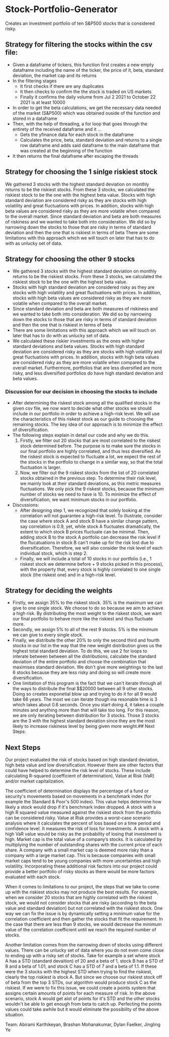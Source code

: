 # Stock-Portfolio-Generator
Creates an investment portfolio of ten S&P500 stocks that is considered risky.

## Strategy for filtering the stocks within the csv file:
* Given a dataframe of tickers, this function first creates a new empty dataframe including the name of the ticker, the price of it, beta, standard deviation, the market cap and its returns
* In the filtering stages
  * It first checks if there are any duplicates
  * It then checks to confirm the the stock is traded on US markets
  * Finally it confirms the daily volume from Jul 2 2021 to October 22 2021 is at least 10000
* In order to get the beta calculations, we get the necessary data needed of the market (S&P500) which was obtained ouside of the function and stored in a dataframe
* Then, with the help of threading, a for loop that goes through the entirety of the received dataframe and it ...
  * Gets the yfinance data for each stock in the dataframe
  * Calculates the price, beta, standard deviation and returns to a single row dataframe and adds said dataframe to the main dataframe that was created at the beginning of the function
* It then returns the final dataframe after escaping the threads
## Strategy for choosing the 1 sinlge riskiest stock
We gathered 3 stocks with the highest standard deviation on monthly returns to be the riskiest stocks. From these 3 stocks, we calculated the riskiest stock to be the one with the highest beta value.
Stocks with high standard deviation are considered risky as they are stocks with high volatility and great fluctuations with prices. In addition, stocks with high beta values are considered risky as they are more volatile when compared to the overall market.
Since standard deviation and beta are both measures of riskiness and we wanted to take both into consideration. We did so by narrowing down the stocks to those that are risky in terms of standard deviation and then the one that is riskiest in terms of beta
There are some limitations with this approach which we will touch on later that has to do with as unlucky set of data.
## Strategy for choosing the other 9 stocks
* We gathered 3 stocks with the highest standard deviation on monthly returns to be the riskiest stocks. From these 3 stocks, we calculated the riskiest stock to be the one with the highest beta value.
* Stocks with high standard deviation are considered risky as they are stocks with high volatility and great fluctuations with prices. In addition, stocks with high beta values are considered risky as they are more volatile when compared to the overall market.
* Since standard deviation and beta are both measures of riskiness and we wanted to take both into consideration. We did so by narrowing down the stocks to those that are risky in terms of standard deviation and then the one that is riskiest in terms of beta
* There are some limitations with this approach which we will touch on later that has to do with as unlucky set of data.
* We calculated these riskier investments as the ones with higher standard deviations and beta values. Stocks with high standard deviation are considered risky as they are stocks with high volatility and great fluctuations with prices. In addition, stocks with high beta values are considered risky as they are more volatile when compared to the overall market. Furthermore, portfolios that are less diversified are more risky, and less diversified portfolios do have high standard deviation and beta values.
### Discussion for our decision in choosing the stocks to include
* After determining the riskest stock among all the qualified stocks in the given csv file, we now want to decide what other stocks we should include in our portfolio in order to achieve a high-risk level. We will use the characteristics of this riskest stock as our guide to choosing the remaining stocks. The key idea of our approach is to minimize the effect of diversification.
* The following steps explain in detail our code and why we do this.
  1. Firstly, we filter out 20 stocks that are most correlated to the riskest stock determined before. The purpose is to make sure the stocks in our final portfolio are highly correlated, and thus less diversified. As the riskest stock is expected to fluctuate a lot, we expect the rest of the stocks in the portfolio to change in a similar way, so that the total fluctuation is larger.
  2. Now, we filter out the 9 riskest stocks from the list of 20 correlated stocks obtained in the previous step. To determine their risk level, we mainly look at their standard deviations, as this metric measures fluctuations. We only pick the 9 riskest stocks, because the minimum number of stocks we need to have is 10. To minimize the effect of diversification, we want minimum stocks in our portfolio.
* Discussions:
  * After designing step 1, we recognized that solely looking at the correlation will not guarantee a high-risk level. To illustrate, consider the case where stock A and stock B have a similar change pattern, say correlation is 0.9, yet, while stock A fluctuates dramatically, the extent to which stock B prices fluctuate can be minimal. Then, adding stock B to the stock A portfolio can decrease the risk level if the flucatuations in stock B can't make up for the risk lost due to diversification. Therefore, we will also consider the risk level of each individual stock, which is step 2.
  * Finally, we will include a total of 10 stocks in our portfolio (i.e., 1 riskest stock we determine before + 9 stocks picked in this process), with the property that, every stock is highly correlated to one single stock (the riskest one) and in a high-risk level.
## Strategy for deciding the weights
* Firstly, we assign 35% to the riskest stock. 35% is the maximum we can give to one single stock. We choose to do so because we aim to achieve a high risk. By distributing the most weight to the riskest stock, we want our final portfolio to behave more like the riskiest and thus fluctuate more.
* Secondly, we assign 5% to all of the rest 9 stocks. 5% is the minimum we can give to every single stock.
* Finally, we distribute the other 20% to only the second third and fourth stocks in our list in the way that the new weight distribution gives us the highest total standard deviation. To do this, we use 2 for loops to interate between between all the distributions, calculate the standard deviation of the entire portfolio and choose the combination that maximises standard deviation. We don't give more weightings to the last 6 stocks because they are less risky and doing so will create more diversification.
* One limitation of this program is the fact that we can't iterate through all the ways to distribute the final $$20000 between all 9 other stocks. Doing so creates exponetial blow up and trying to do it for all 9 would take 66 years. The most we can iterate though ina resonable time is 3 which takes about 0.6 seconds. Once you start doing 4, it takes a couple minutes and anything more than that will take too long. For this reason, we are only iterating between distribution for 3 stocks. Those 3 stocks are the 3 with the highest standard deviation since they are the most likely to increase riskiness level by being given more weight.## Next Steps:

## Next Steps
Our project evaluated the risk of stocks based on high standard deviation, high beta value and low diversification. However there are other factors that could have helped to determine the risk level of stocks. These include calculating R-squared (coefficient of determination), Value at Risk (VaR) and/or market capitalization.

The coefficient of determination displays the percentage of a fund or security's movements based on movements in a benchmark index (for example the Standard & Poor's 500 index). This value helps determine how likely a stock would drop if it's benchmark index dropped. A stock with a high R squared value measured against the riskiest stock from the portfolio can be considered risky. Value at Risk provides a worst-case scenario analysis where it calculates the percent of loss based on a time period and confidence level. It measures the risk of loss for investments. A stock with a high VaR value would be risky as the probability of losing that investment is high. Market cap is the total value of a company’s stocks. It is calculated by multiplying the number of outstanding shares with the current price of each share. A company with a small market cap is deemed more risky than a company with a large market cap. This is because companies with small market caps tend to be young companies with more uncertainties and high volatility. Incorporating these additional risk factors into our project could provide a better portfolio of risky stocks as there would be more factors evaluated with each stock.

When it comes to limitations to our project, the steps that we take to come up with the riskiest stocks may not produce the best results. For example, when we consider 20 stocks that are highly correlated with the riskiest stock, we would not consider stocks that are risky (according to the beta value and standard deviation) but not correlated with the riskiest stock. One way we can fix the issue is by dynamically setting a minimum value for the correlation coefficient and then gather the stocks that fit the requirement. In the case that there are less than 9 stocks, we would decrease the minimum value of the correlation coefficient until we reach the required number of stocks.

Another limitation comes from the narrowing down of stocks using different values. There can be unlucky set of data where you do not even come close to ending up with a risky set of stocks. Take for example a set where stock A has a STD (standard devaition) of 20 and a beta of 1, stock B has a STD of 8 and a beta of 1.01, and stock C has a STD of 7 and a beta of 1.1. If these were the 3 stocks with the highest STD when trying to find the riskiest, clearly the top riskiest is stock A. But since we choose our riskiest stock off of beta from the top 3 STDs, our algorithm would produce stock C as the riskiest. If we were to fix this issue, we could create a points system that assigns certain amounts of points for each measure of risk. In the above scenario, stock A would get alot of points for it's STD and the other stocks wouldn't be able to get enough from beta to catch up. Perfecting the points values could take awhile but it would eliminate the possibility of the above situation.

Team: Abirami Karthikeyan, Brashan Mohanakumar, Dylan Faelker, Jingling Ye
